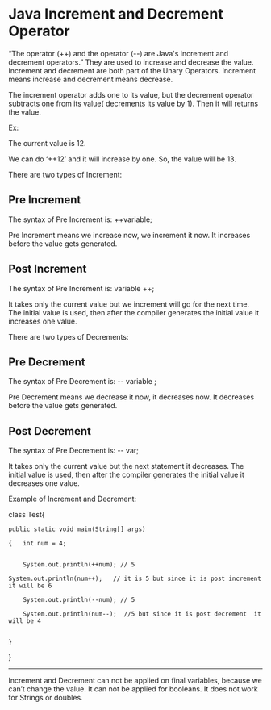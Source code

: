 # Java Increment and Decrement Operator


“The operator (++) and the operator (--) are Java's increment and decrement operators.”  They are used to increase and decrease the value. Increment and decrement are both part of the Unary Operators. Increment means increase and decrement means decrease.


The increment operator adds one to its value, but the decrement operator subtracts one from its value( decrements its value by 1). Then it will returns the value.

Ex:

The current value is 12.

We can do  ‘++12’  and it will increase by one. So, the value will be 13.


There are two types of Increment: 


 ## Pre Increment

The syntax of  Pre Increment is: ++variable;

Pre Increment means we increase now, we increment it now. It increases before the value gets generated.




## Post Increment

The syntax of  Pre Increment is: variable ++;

It takes only the current value but we increment will go for the next time. The initial value is used, then after the compiler generates the initial value it increases one value.


There are two types of Decrements:


## Pre Decrement

The syntax of  Pre Decrement is: -- variable ;

Pre Decrement means we decrease it now, it decreases now. It decreases before the value gets generated.


## Post Decrement


The syntax of  Pre Decrement is:  -- var;


It takes only the current value but the next statement it decreases. The initial value is used, then after the compiler generates the initial value it decreases one value.


Example of Increment and Decrement: 

class Test{ 

	public static void main(String[] args)
 
	{	int num = 4; 
 

		System.out.println(++num); // 5
  
    System.out.println(num++);	 // it is 5 but since it is post increment it will be 6
    
		System.out.println(--num); // 5
  
		System.out.println(num--);  //5 but since it is post decrement  it will be 4
  
     
	}
 
}

______________

Increment and Decrement can not be applied on final variables, because we can’t change the value. It can not be applied for booleans. It does not work for Strings or doubles.






